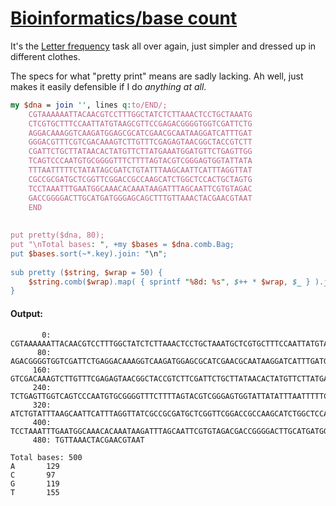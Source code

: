 [1]: https://rosettacode.org/wiki/Bioinformatics/base_count

# [Bioinformatics/base count][1]

It's the [Letter frequency](https://rosettacode.org/wiki/Letter_frequency#Raku) task all over again, just simpler and dressed up in different clothes.



The specs for what "pretty print" means are sadly lacking. Ah well, just makes it easily defensible if I do *anything at all*.

```perl
my $dna = join '', lines q:to/END/;
    CGTAAAAAATTACAACGTCCTTTGGCTATCTCTTAAACTCCTGCTAAATG
    CTCGTGCTTTCCAATTATGTAAGCGTTCCGAGACGGGGTGGTCGATTCTG
    AGGACAAAGGTCAAGATGGAGCGCATCGAACGCAATAAGGATCATTTGAT
    GGGACGTTTCGTCGACAAAGTCTTGTTTCGAGAGTAACGGCTACCGTCTT
    CGATTCTGCTTATAACACTATGTTCTTATGAAATGGATGTTCTGAGTTGG
    TCAGTCCCAATGTGCGGGGTTTCTTTTAGTACGTCGGGAGTGGTATTATA
    TTTAATTTTTCTATATAGCGATCTGTATTTAAGCAATTCATTTAGGTTAT
    CGCCGCGATGCTCGGTTCGGACCGCCAAGCATCTGGCTCCACTGCTAGTG
    TCCTAAATTTGAATGGCAAACACAAATAAGATTTAGCAATTCGTGTAGAC
    GACCGGGGACTTGCATGATGGGAGCAGCTTTGTTAAACTACGAACGTAAT
    END
 
 
put pretty($dna, 80);
put "\nTotal bases: ", +my $bases = $dna.comb.Bag;
put $bases.sort(~*.key).join: "\n";
 
sub pretty ($string, $wrap = 50) {
    $string.comb($wrap).map( { sprintf "%8d: %s", $++ * $wrap, $_ } ).join: "\n"
}
```

#### Output:
```
       0: CGTAAAAAATTACAACGTCCTTTGGCTATCTCTTAAACTCCTGCTAAATGCTCGTGCTTTCCAATTATGTAAGCGTTCCG
      80: AGACGGGGTGGTCGATTCTGAGGACAAAGGTCAAGATGGAGCGCATCGAACGCAATAAGGATCATTTGATGGGACGTTTC
     160: GTCGACAAAGTCTTGTTTCGAGAGTAACGGCTACCGTCTTCGATTCTGCTTATAACACTATGTTCTTATGAAATGGATGT
     240: TCTGAGTTGGTCAGTCCCAATGTGCGGGGTTTCTTTTAGTACGTCGGGAGTGGTATTATATTTAATTTTTCTATATAGCG
     320: ATCTGTATTTAAGCAATTCATTTAGGTTATCGCCGCGATGCTCGGTTCGGACCGCCAAGCATCTGGCTCCACTGCTAGTG
     400: TCCTAAATTTGAATGGCAAACACAAATAAGATTTAGCAATTCGTGTAGACGACCGGGGACTTGCATGATGGGAGCAGCTT
     480: TGTTAAACTACGAACGTAAT

Total bases: 500
A       129
C       97
G       119
T       155
```
